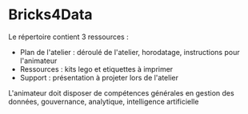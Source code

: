 # Bricks4Data
Le répertoire contient 3 ressources :
- Plan de l'atelier : déroulé de l'atelier, horodatage, instructions pour l'animateur
- Ressources : kits lego et etiquettes à imprimer
- Support : présentation à projeter lors de l'atelier

L'animateur doit disposer de compétences générales en gestion des données, gouvernance, analytique, intelligence artificielle

